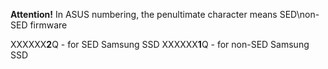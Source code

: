 **Attention!** In ASUS numbering, the penultimate character means SED\non-SED firmware

XXXXXX**2**Q - for SED Samsung SSD
XXXXXX**1**Q - for non-SED Samsung SSD 
